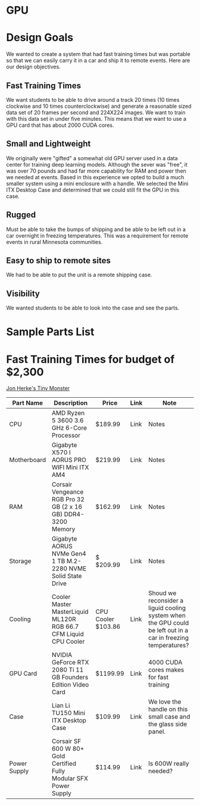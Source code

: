 # GPU

# Design Goals
We wanted to create a system that had fast training times but was portable so that we can easily carry it in a car and ship
it to remote events.  Here are our design objectives.
## Fast Training Times
We want students to be able to drive around a track 20 times (10 times clockwise and 10 times counterclockwise) and
generate a reasonable sized data set of 20 frames per second and 224X224 images.  We want to train with this
data set in under five minutes.  This means that we want to use a GPU card that has about 2000 CUDA cores.
## Small and Lightweight
We originally were "gifted" a somewhat old GPU server used in a data center for training deep learning models.  Although
the sever was "free", it was over 70 pounds and had far more capability for RAM and power then we needed at events.
Based in this experience we opted to build a much smaller system using a mini enclosure with a handle.
We selected the Mini ITX Desktop Case and determined that we could still fit the GPU in this case.
## Rugged
Must be able to take the bumps of shipping and be able to be left out in a car overnight in freezing temperatures.
This was a requirement for remote events in rural Minnesota communities.
## Easy to ship to remote sites
We had to be able to put the unit is a remote shipping case.
## Visibility
We wanted students to be able to look into the case and see the parts.

# Sample Parts List

# Fast Training Times for budget of $2,300
[Jon Herke's Tiny Monster](https://pcpartpicker.com/user/Herk89/saved/ypHZf7)

| Part Name                         | Description                                                                                                                                                                                | Price      | Link                                                                                                                   | Note                                                                         |
|-----------------------------------|--------------------------------------------------------------------------------------------------------------------------------------------------------------------------------------------|------------|------------------------------------------------------------------------------------------------------------------------|------------------------------------------------------------------------------|
| CPU |  	AMD Ryzen 5 3600 3.6 GHz 6-Core Processor | $189.99 | Link | Notes
| Motherboard | Gigabyte X570 I AORUS PRO WIFI Mini ITX AM4 | $219.99 | Link | Notes
| RAM |  Corsair Vengeance RGB Pro 32 GB (2 x 16 GB) DDR4-3200 Memory | 	$162.99 | Link | Notes
| Storage |  	Gigabyte AORUS NVMe Gen4 1 TB M.2-2280 NVME Solid State Drive | $	$209.99 | Link | Notes
| Cooling |  Cooler Master MasterLiquid ML120R RGB 66.7 CFM Liquid CPU Cooler |  CPU Cooler	$103.86 | Link | Shoud we reconsider a liguid cooling system when the GPU could be left out in a car in freezing temperatures?
| GPU Card | NVIDIA GeForce RTX 2080 Ti 11 GB Founders Edition Video Card | $1199.99 | Link | 4000 CUDA cores makes for fast training
| Case | Lian Li TU150 Mini ITX Desktop Case | 	$109.99 | Link | We love the handle on this small case and the glass side panel.
| Power Supply | Corsair SF 600 W 80+ Gold Certified Fully Modular SFX Power Supply | $114.99 | Link | Is 600W really needed?
